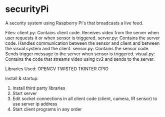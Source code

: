 securityPi
==========

A security system using Raspberry Pi's that broadcasts a live feed.

Files:
  client.py: Contains client code. Receives video from the server when user requests it or when sensor is triggered.
  server.py: Contains the server code. Handles communication between the sensor and client and between the visual                 system and the client.
  sensor.py: Contains the sensor code. Sends trigger message to the server when sensor is triggered.
  visual.py: Contains the code that streams video using cv2 and sends to the server.
  
Libraries Used:
  OPENCV
  TWISTED
  TKINTER
  GPIO

Install & startup:
1. Install third party libraries
2. Start server
3. Edit socket connections in all client code (client, camera, IR sensor) to use server ip address
4. Start client programs in any order

